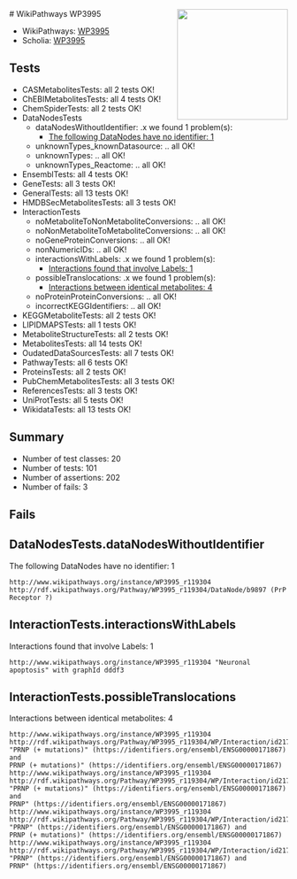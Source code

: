 <img style="float: right; width: 200px" src="https://upload.wikimedia.org/wikipedia/commons/thumb/8/83/Wplogo_with_text_500.png/640px-Wplogo_with_text_500.png" />
# WikiPathways WP3995

* WikiPathways: [WP3995](https://new.wikipathways.org/pathways/WP3995)
* Scholia: [WP3995](https://scholia.toolforge.org/wikipathways/WP3995)
## Tests
* CASMetabolitesTests: all 2 tests OK!
* ChEBIMetabolitesTests: all 4 tests OK!
* ChemSpiderTests: all 2 tests OK!
* DataNodesTests
    * dataNodesWithoutIdentifier: .x we found 1 problem(s):
        * [The following DataNodes have no identifier: 1](#d2d32fa0)
    * unknownTypes_knownDatasource: .. all OK!
    * unknownTypes: .. all OK!
    * unknownTypes_Reactome: .. all OK!
* EnsemblTests: all 4 tests OK!
* GeneTests: all 3 tests OK!
* GeneralTests: all 13 tests OK!
* HMDBSecMetabolitesTests: all 3 tests OK!
* InteractionTests
    * noMetaboliteToNonMetaboliteConversions: .. all OK!
    * noNonMetaboliteToMetaboliteConversions: .. all OK!
    * noGeneProteinConversions: .. all OK!
    * nonNumericIDs: .. all OK!
    * interactionsWithLabels: .x we found 1 problem(s):
        * [Interactions found that involve Labels: 1](#630d2678)
    * possibleTranslocations: .x we found 1 problem(s):
        * [Interactions between identical metabolites: 4](#d59038c7)
    * noProteinProteinConversions: .. all OK!
    * incorrectKEGGIdentifiers: .. all OK!
* KEGGMetaboliteTests: all 2 tests OK!
* LIPIDMAPSTests: all 1 tests OK!
* MetaboliteStructureTests: all 2 tests OK!
* MetabolitesTests: all 14 tests OK!
* OudatedDataSourcesTests: all 7 tests OK!
* PathwayTests: all 6 tests OK!
* ProteinsTests: all 2 tests OK!
* PubChemMetabolitesTests: all 3 tests OK!
* ReferencesTests: all 3 tests OK!
* UniProtTests: all 5 tests OK!
* WikidataTests: all 13 tests OK!


## Summary

* Number of test classes: 20
* Number of tests: 101
* Number of assertions: 202
* Number of fails: 3

## Fails

<a name="d2d32fa0" />

## DataNodesTests.dataNodesWithoutIdentifier

The following DataNodes have no identifier: 1
```
http://www.wikipathways.org/instance/WP3995_r119304 http://rdf.wikipathways.org/Pathway/WP3995_r119304/DataNode/b9897 (PrP Receptor ?)
```

<a name="630d2678" />

## InteractionTests.interactionsWithLabels

Interactions found that involve Labels: 1
```
http://www.wikipathways.org/instance/WP3995_r119304 "Neuronal apoptosis" with graphId dddf3
```

<a name="d59038c7" />

## InteractionTests.possibleTranslocations

Interactions between identical metabolites: 4
```
http://www.wikipathways.org/instance/WP3995_r119304 http://rdf.wikipathways.org/Pathway/WP3995_r119304/WP/Interaction/id2178c482 "PRNP (+ mutations)" (https://identifiers.org/ensembl/ENSG00000171867) and 
PRNP (+ mutations)" (https://identifiers.org/ensembl/ENSG00000171867)
http://www.wikipathways.org/instance/WP3995_r119304 http://rdf.wikipathways.org/Pathway/WP3995_r119304/WP/Interaction/id2178c482 "PRNP (+ mutations)" (https://identifiers.org/ensembl/ENSG00000171867) and 
PRNP" (https://identifiers.org/ensembl/ENSG00000171867)
http://www.wikipathways.org/instance/WP3995_r119304 http://rdf.wikipathways.org/Pathway/WP3995_r119304/WP/Interaction/id2178c482 "PRNP" (https://identifiers.org/ensembl/ENSG00000171867) and 
PRNP (+ mutations)" (https://identifiers.org/ensembl/ENSG00000171867)
http://www.wikipathways.org/instance/WP3995_r119304 http://rdf.wikipathways.org/Pathway/WP3995_r119304/WP/Interaction/id2178c482 "PRNP" (https://identifiers.org/ensembl/ENSG00000171867) and 
PRNP" (https://identifiers.org/ensembl/ENSG00000171867)
```

